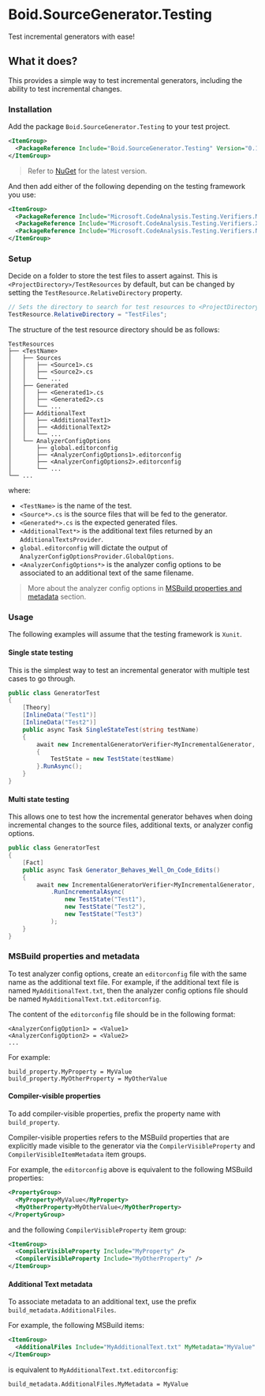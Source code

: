 # Boid.SourceGenerator.Testing

Test incremental generators with ease!

## What it does?

This provides a simple way to test incremental generators, including the ability
to test incremental changes.

### Installation

Add the package `Boid.SourceGenerator.Testing` to your test project.

```xml
<ItemGroup>
  <PackageReference Include="Boid.SourceGenerator.Testing" Version="0.1.0" />
</ItemGroup>
```

> Refer to [NuGet](https://www.nuget.org/packages/Boid.SourceGenerator.Testing)
> for the latest version.

And then add either of the following depending on the testing framework you use:

```xml
<ItemGroup>
  <PackageReference Include="Microsoft.CodeAnalysis.Testing.Verifiers.MSTest" Version="0.1.0" />
  <PackageReference Include="Microsoft.CodeAnalysis.Testing.Verifiers.XUnit" Version="0.1.0" />
  <PackageReference Include="Microsoft.CodeAnalysis.Testing.Verifiers.NUnit" Version="0.1.0" />
</ItemGroup>
```

### Setup

Decide on a folder to store the test files to assert against. This is `<ProjectDirectory>/TestResources`
by default, but can be changed by setting the `TestResource.RelativeDirectory` property.

```cs
// Sets the directory to search for test resources to <ProjectDirectory>/TestFiles
TestResource.RelativeDirectory = "TestFiles";
```

The structure of the test resource directory should be as follows:

```
TestResources
├── <TestName>
│   ├── Sources
│   │   ├── <Source1>.cs
│   │   ├── <Source2>.cs
│   │   └── ...
│   ├── Generated
│   │   ├── <Generated1>.cs
│   │   ├── <Generated2>.cs
│   │   └── ...
│   ├── AdditionalText
│   │   ├── <AdditionalText1>
│   │   ├── <AdditionalText2>
│   │   └── ...
│   └── AnalyzerConfigOptions
│       ├── global.editorconfig
│       ├── <AnalyzerConfigOptions1>.editorconfig
│       ├── <AnalyzerConfigOptions2>.editorconfig
│       └── ...
└── ...
```

where:

- `<TestName>` is the name of the test.
- `<Source*>.cs` is the source files that will be fed to the generator.
- `<Generated*>.cs` is the expected generated files.
- `<AdditionalText*>` is the additional text files returned by an `AdditionalTextsProvider`.
- `global.editorconfig` will dictate the output of `AnalyzerConfigOptionsProvider.GlobalOptions`.
- `<AnalyzerConfigOptions*>` is the analyzer config options to be associated to
  an additional text of the same filename.

> More about the analyzer config options in [MSBuild properties and metadata](#msbuild-properties-and-metadata)
> section.

### Usage

The following examples will assume that the testing framework is `Xunit`.

#### Single state testing

This is the simplest way to test an incremental generator with multiple test
cases to go through.

```cs
public class GeneratorTest
{
    [Theory]
    [InlineData("Test1")]
    [InlineData("Test2")]
    public async Task SingleStateTest(string testName)
    {
        await new IncrementalGeneratorVerifier<MyIncrementalGenerator, XUnitVerifier>()
        {
            TestState = new TestState(testName)
        }.RunAsync();
    }
}
```

#### Multi state testing

This allows one to test how the incremental generator behaves when doing incremental
changes to the source files, additional texts, or analyzer config options.

```cs
public class GeneratorTest
{
    [Fact]
    public async Task Generator_Behaves_Well_On_Code_Edits()
    {
        await new IncrementalGeneratorVerifier<MyIncrementalGenerator, XUnitVerifier>()
            .RunIncrementalAsync(
                new TestState("Test1"),
                new TestState("Test2"),
                new TestState("Test3")
            );
    }
}
```

### MSBuild properties and metadata

To test analyzer config options, create an `editorconfig` file with the same name
as the additional text file. For example, if the additional text file is named
`MyAdditionalText.txt`, then the analyzer config options file should be named
`MyAdditionalText.txt.editorconfig`.

The content of the `editorconfig` file should be in the following format:

```
<AnalyzerConfigOption1> = <Value1>
<AnalyzerConfigOption2> = <Value2>
...
```

For example:

```
build_property.MyProperty = MyValue
build_property.MyOtherProperty = MyOtherValue
```

#### Compiler-visible properties

To add compiler-visible properties, prefix the property name with `build_property`.

Compiler-visible properties refers to the MSBuild properties that are explicitly
made visible to the generator via the `CompilerVisibleProperty` and `CompilerVisibleItemMetadata`
item groups.

For example, the `editorconfig` above is equivalent to the following MSBuild properties:

```xml
<PropertyGroup>
  <MyProperty>MyValue</MyProperty>
  <MyOtherProperty>MyOtherValue</MyOtherProperty>
</PropertyGroup>
```

and the following `CompilerVisibleProperty` item group:

```xml
<ItemGroup>
  <CompilerVisibleProperty Include="MyProperty" />
  <CompilerVisibleProperty Include="MyOtherProperty" />
</ItemGroup>
```

#### Additional Text metadata

To associate metadata to an additional text, use the prefix `build_metadata.AdditionalFiles`.

For example, the following MSBuild items:

```xml
<ItemGroup>
  <AdditionalFiles Include="MyAdditionalText.txt" MyMetadata="MyValue" />
</ItemGroup>
```

is equivalent to `MyAdditionalText.txt.editorconfig`:

```
build_metadata.AdditionalFiles.MyMetadata = MyValue
```